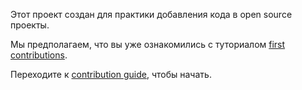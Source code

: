 Этот проект создан для практики добавления кода в open source проекты.

Мы предполагаем, что вы уже ознакомились с туториалом [first contributions](https://github.com/firstcontributions/first-contributions).

Переходите к [contribution guide](CONTRIBUTING.ru.md), чтобы начать.


